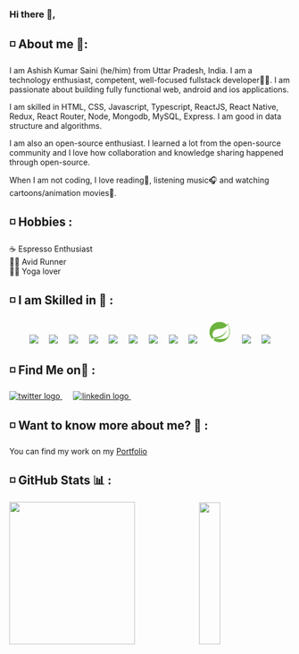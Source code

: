 ### Hi there :wave:,

## :white_medium_small_square: About me 🧑:

I am Ashish Kumar Saini (he/him) from Uttar Pradesh, India. I am a technology enthusiast, competent, well-focused fullstack developer👨‍💻. I am passionate about building fully functional web, android and ios applications.

I am skilled in HTML, CSS, Javascript, Typescript, ReactJS, React Native, Redux, React Router, Node, Mongodb, MySQL, Express. I am good in data structure and algorithms.

I am also an open-source enthusiast. I learned a lot from the open-source community and I love how collaboration and knowledge sharing happened through open-source.

When I am not coding, I love reading📖, listening music🎧 and watching cartoons/animation movies🎥.

## :white_medium_small_square: Hobbies :

☕ Espresso Enthusiast <br/>
🏃‍♂️ Avid Runner </br>
🧘‍♂️ Yoga lover

<!-- <div align="center">
  <img src="/images/ezgif.com-video-to-gif.gif" alt="coding gif"/>
</div> -->

## :white_medium_small_square: I am Skilled in :hammer: :

<div  align="center">
      <img height="40" src="https://www.flaticon.com/svg/static/icons/svg/1216/1216733.svg">&nbsp;&nbsp;&nbsp;&nbsp;
      <img height="40" src="https://www.flaticon.com/svg/static/icons/svg/732/732190.svg">&nbsp;&nbsp;&nbsp;&nbsp;
      <img height="40" src="https://www.flaticon.com/svg/static/icons/svg/541/541509.svg">&nbsp;&nbsp;&nbsp;&nbsp;
     <img height="40" src="https://cdn.iconscout.com/icon/free/png-256/typescript-1174965.png">&nbsp;&nbsp;&nbsp;&nbsp;
      <img height="40" src="https://image.flaticon.com/icons/png/512/919/919825.png">&nbsp;&nbsp;&nbsp;&nbsp;
      <img height="40" src="https://www.flaticon.com/svg/static/icons/svg/919/919851.svg">&nbsp;&nbsp;&nbsp;&nbsp;
      <img height="40" src="https://reactnative.dev/img/header_logo.svg">&nbsp;&nbsp;&nbsp;&nbsp;
      <img height="40" src="https://miro.medium.com/max/2800/0*U2DmhXYumRyXH6X1.png">&nbsp;&nbsp;&nbsp;&nbsp;
      <img height="40" src="https://n7.nextpng.com/sticker-png/925/447/sticker-png-express-js-node-js-javascript-mongodb-node-js-text-trademark-logo-web-application.png">&nbsp;&nbsp;&nbsp;&nbsp;
      <img height="40" src="https://raw.githubusercontent.com/github/explore/80688e429a7d4ef2fca1e82350fe8e3517d3494d/topics/spring-boot/spring-boot.png">&nbsp;&nbsp;&nbsp;&nbsp;
      <img height="40" src="https://upload.wikimedia.org/wikipedia/commons/thumb/9/9a/Visual_Studio_Code_1.35_icon.svg/512px-Visual_Studio_Code_1.35_icon.svg.png"/>&nbsp;&nbsp;&nbsp;&nbsp;
      <img height="40" src="https://www.flaticon.com/svg/static/icons/svg/1822/1822899.svg">
</div>

## :white_medium_small_square: Find Me on📱 :

<div>
  <a href="https://twitter.com/its___ashish" target="_blank">
    <img src="https://image.flaticon.com/icons/png/512/733/733579.png" alt="twitter logo" width="20" height="20"/>
  </a>&nbsp;&nbsp;&nbsp;&nbsp;

  <a href="https://www.linkedin.com/in/ashish-kumar-saini-b40a41174/" target="_blank">
    <img src="https://image.flaticon.com/icons/png/512/174/174857.png" alt="linkedin logo" width="20" height="20"/>
  </a>&nbsp;&nbsp;&nbsp;&nbsp; 
</div>

## :white_medium_small_square: Want to know more about me? :speech_balloon: :

You can find my work on my <a href="https://ashish8796.github.io/portfolio" target="_blank">Portfolio</a>

## :white_medium_small_square: GitHub Stats 📊 :

<div>
  <img src="https://github-readme-stats.vercel.app/api?username=ashish8796&show_icons=true&theme=radical" height="255px" width="66.75%"/>

  <img src="https://github-readme-stats.vercel.app/api/top-langs/?username=ashish8796&theme=tokyonight" height="254px" width="27.5%" />

</div>
